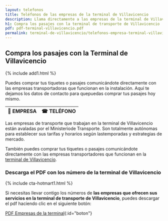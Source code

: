 ```yaml
---
layout: telefonos
title: Teléfonos de las empresas de la terminal de Villavicencio
description: Llama directamente a las empresas de la terminal de Villavicencio para COMPRAR TUS PASAJES SIN INTERMEDIARIOS. O descarga las lista de números gratis!
h1: Compra los pasajes con la terminal de transporte de Villavicencio
pdf: pdf-terminal-villavicencio.pdf
permalink: terminal-de-villavicencio/telefonos-empresa-terminal-villavicencio
---
```

## Compra los pasajes con la Terminal de Villavicencio

{% include add1.html %}

Puedes comprar tus tiquetes o pasajes comunicándote directamente con las empresas transportadoras que funcionan en la instalación. Aquí te dejamos los datos de contacto para quepuedas comprar tus pasajes hoy mismo.

| 🚌 EMPRESA | ☎ TELÉFONO |
| :--- | :--- |


Las empresas de transporte que trabajan en la terminal de Villavicencio están avaladas por el Ministeriode Transporte. Son totalmente autónomas para establecer sus tarifas y horarios según lastemporadas y estrategias de mercado.

También puedes comprar tus tiquetes o pasajes comunicándote directamente con las empresas transportadores que funcionan en la [terminal de Villavicencio]({{'terminal-de-villavicencio'|relative_url}} "Terminal de Villavicencio").

### Descarga el PDF con los número de la terminal de Villavicencio

{% include cta-hotmart1.html %}

Si necesitas llevar contigo los números de **las empresas que ofrecen sus servicios en la terminal de transporte de Villavicencio**, puedes descargar el pdf haciendo clic en el siguiente botón:

[PDF Empresas de la terminal]({{'assets/pdf-terminal-villavicencio.pdf'|relative_url}}){:id="boton"}
